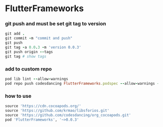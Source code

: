 # FlutterFrameworks

### git push and must be set git tag to version

```ruby
git add .
git commit -m "commit and push"
git push
git tag -a 0.0.3 -m 'version 0.0.3'
git push origin --tags
git tag # show tags
```

### add to custom repo

```ruby
pod lib lint --allow-warnings
pod repo push codesdancing FlutterFrameworks.podspec --allow-warnings --verbose
```

### how to use
```ruby
source 'https://cdn.cocoapods.org/'
source 'https://github.com/krmao/libsforios.git'
source 'https://github.com/codesdancing/org_cocoapods.git'
pod 'FlutterFrameworks', '~>0.0.3'
```